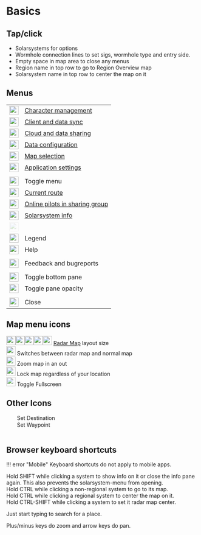 # Basics

## Tap/click
- Solarsystems for options
- Wormhole connection lines to set sigs, wormhole type and entry side.
- Empty space in map area to close any menus
- Region name in top row to go to Region Overview map
- Solarsystem name in top row to center the map on it

## Menus
|  |  |
|--|--|
| <img src="https://raw.githubusercontent.com/Risingson/eedocs/master/docs/images/User-100_26_100_off.png" width="24" height="24" > | [Character management](https://eveeye.readthedocs.io/en/latest/sync/character-management/) |
| <img src="https://raw.githubusercontent.com/Risingson/eedocs/master/docs/images/Marker-100_off.png" width="24" height="24" > | [Client and data sync](https://eveeye.readthedocs.io/en/latest/sync/client-synchronisation/) |
| <img src="https://raw.githubusercontent.com/Risingson/eedocs/master/docs/images/Share-100_off.png" width="24" height="24" > | [Cloud and data sharing](https://eveeye.readthedocs.io/en/latest/sharing/cloud/) |
| <img src="https://raw.githubusercontent.com/Risingson/eedocs/master/docs/images/Node-100_off.png" width="24" height="24" > | [Data configuration](https://eveeye.readthedocs.io/en/latest/data/overview/) |
| <img src="https://raw.githubusercontent.com/Risingson/eedocs/master/docs/images/Map-100_off.png" width="24" height="24"> | [Map selection](https://eveeye.readthedocs.io/en/latest/map/layout/) |
| <img src="https://raw.githubusercontent.com/Risingson/eedocs/master/docs/images/Settings-100_off.png" width="24" height="24"> | [Application settings](https://eveeye.readthedocs.io/en/latest/ui/settings/) |
|  |  |
| <img src="https://raw.githubusercontent.com/Risingson/eedocs/master/docs/images/Menu-100.png" width="24" height="24"> |  Toggle menu|
| <img src="https://raw.githubusercontent.com/Risingson/eedocs/master/docs/images/rou.png" width="24" height="24"> | [Current route](https://eveeye.readthedocs.io/en/latest/sync/waypoints/) |
| <img src="https://raw.githubusercontent.com/Risingson/eedocs/master/docs/images/grp.png" width="24" height="24"> | [Online pilots in sharing group](https://eveeye.readthedocs.io/en/latest/sharing/cloud/) |
| <img src="https://raw.githubusercontent.com/Risingson/eedocs/master/docs/images/sol.png" width="24" height="24"> | [Solarsystem info](https://eveeye.readthedocs.io/en/latest/ui/solarsystem-info/) |
| <img src="https://raw.githubusercontent.com/Risingson/eedocs/master/docs/images/bmk.png" width="24" height="24" style="opacity:0.2;"> |  |
| <img src="https://raw.githubusercontent.com/Risingson/eedocs/master/docs/images/lgd.png" width="24" height="24"> | Legend |
| <img src="https://raw.githubusercontent.com/Risingson/eedocs/master/docs/images/Help-100_b.png" width="24" height="24"> | Help  |
| | |
| <img src="https://raw.githubusercontent.com/Risingson/eedocs/master/docs/images/comments-50.png" width="24" height="24"> | Feedback and bugreports |
|  |  |
| <img src="https://raw.githubusercontent.com/Risingson/eedocs/master/docs/images/Arrow-100_opt_on.png" width="24" height="24"> | Toggle bottom pane |
| <img src="https://raw.githubusercontent.com/Risingson/eedocs/master/docs/images/opacity_off.png" width="24" height="24"> |  Toggle pane opacity |
|  |  |
| <img src="https://raw.githubusercontent.com/Risingson/eedocs/master/docs/images/Delete-100.png" width="24" height="24"> | Close  |

## Map menu icons
<img src="https://raw.githubusercontent.com/Risingson/eedocs/master/docs/images/5.png" width="24" height="24" ><img src="https://raw.githubusercontent.com/Risingson/eedocs/master/docs/images/4.png" width="24" height="24" ><img src="https://raw.githubusercontent.com/Risingson/eedocs/master/docs/images/3.png" width="24" height="24" ><img src="https://raw.githubusercontent.com/Risingson/eedocs/master/docs/images/2.png" width="24" height="24" ><img src="https://raw.githubusercontent.com/Risingson/eedocs/master/docs/images/1.png" width="24" height="24" > [Radar Map](https://eveeye.readthedocs.io/en/latest/map/layout/#Radar%20Map) layout size <br>
<img src="https://raw.githubusercontent.com/Risingson/eedocs/master/docs/images/0.png" width="24" height="24" > Switches between radar map and normal map <br>
<img src="https://raw.githubusercontent.com/Risingson/eedocs/master/docs/images/Collapse-100.png" width="24" height="24" > Zoom map in an out<br>
<img src="https://raw.githubusercontent.com/Risingson/eedocs/master/docs/images/Lock.png" width="24" height="24" > Lock map regardless of your location<br>
<img src="https://raw.githubusercontent.com/Risingson/eedocs/master/docs/images/Fullscreen-100_off.png" width="24" height="24" style="opacity:0.8;"> Toggle Fullscreen<br>

## Other Icons
<img src="https://raw.githubusercontent.com/Risingson/eedocs/master/docs/images/setDestination.png" width="24" height="15" > Set Destination<br>
<img src="https://raw.githubusercontent.com/Risingson/eedocs/master/docs/images/setWaypoint.png" width="24" height="15" > Set Waypoint<br>
 <img src="https://raw.githubusercontent.com/Risingson/eedocs/master/docs/images/bmk.png" width="15" height="15" style="opacity:0.2;"><br>

## Browser keyboard shortcuts

!!! error "Mobile"
    Keyboard shortcuts do not apply to mobile apps.

Hold SHIFT while clicking a system to show info on it or close the info pane again. This also prevents the solarsystem-menu from opening.<br>
Hold CTRL while clicking a non-regional system to go to its map.<br>Hold CTRL while clicking a regional system to center the map on it.<br>
Hold CTRL-SHIFT while clicking a system to set it radar map center.<br>

Just start typing to search for a place.

Plus/minus keys do zoom and arrow keys do pan.



<!--stackedit_data:
eyJoaXN0b3J5IjpbLTQwNTQ1ODM0MSwtMzgzMzkwNTE1LDM3NT
gyNDU5NywtNzU4MzQzOTYxLDE1NzI4MjQ4MjcsLTEzMjQ1MDg1
MDQsLTEzMDA3NTA2NTksMzgwMjk1NjMxLDQwNzI5MjM1NCwxNj
AyMTM2NjgyLC0yMTI0OTc1NDgzLDM1MTEwMDkxMywxMTUwNjg4
NTU2LC0yMDY3MDI1MzM2XX0=
-->